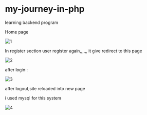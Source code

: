 # my-journey-in-php
learning backend program

Home page

![1](https://user-images.githubusercontent.com/52570524/82138653-a95c9500-983f-11ea-8953-69bbf31ace6e.jpg)

In register section user register again,,,,,, it  give redirect to this page



![2](https://user-images.githubusercontent.com/52570524/82138695-05bfb480-9840-11ea-861e-c359c1c6e8d4.jpg)



after login :


![3](https://user-images.githubusercontent.com/52570524/82138691-022c2d80-9840-11ea-9317-de8551044416.jpg)



after logout,site reloaded into new page


i used mysql for this system


![4](https://user-images.githubusercontent.com/52570524/82138747-69e27880-9840-11ea-8bea-7c3d267fad7e.jpg)
